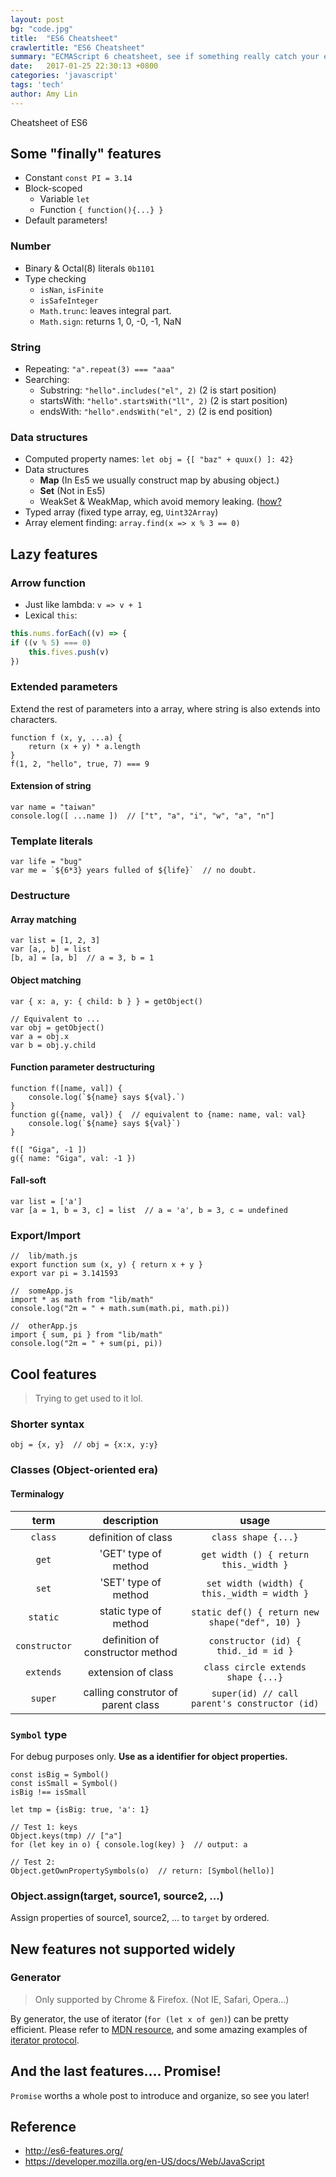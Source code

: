 ```yaml
---
layout: post
bg: "code.jpg"
title:  "ES6 Cheatsheet"
crawlertitle: "ES6 Cheatsheet"
summary: "ECMAScript 6 cheatsheet, see if something really catch your eyes."
date:   2017-01-25 22:30:13 +0800
categories: 'javascript'
tags: 'tech'
author: Amy Lin
---
```

Cheatsheet of ES6

## Some "finally" features

* Constant `const PI = 3.14`
* Block-scoped
    - Variable `let`
    - Function `{ function(){...} }`
* Default parameters!

### Number
* Binary & Octal(8) literals `0b1101`
* Type checking
    - `isNan`, `isFinite`
    - `isSafeInteger`
    - `Math.trunc`: leaves integral part.
    - `Math.sign`: returns 1, 0, -0, -1, NaN

### String
* Repeating: `"a".repeat(3) === "aaa"`
* Searching: 
    - Substring: `"hello".includes("el", 2)` (2 is start position)
    - startsWith: `"hello".startsWith("ll", 2)` (2 is start position)
    - endsWith: `"hello".endsWith("el", 2)` (2 is end position)

### Data structures
* Computed property names: `let obj = {[ "baz" + quux() ]: 42}`
* Data structures
    - **Map** (In Es5 we usually construct map by abusing object.)
    - **Set** (Not in Es5)
    - WeakSet & WeakMap, which avoid memory leaking. ([how?](http://stackoverflow.com/questions/30556078/ecmascript-6-what-is-weakset-for)
* Typed array (fixed type array, eg, `Uint32Array`)
* Array element finding: `array.find(x => x % 3 == 0)`


## Lazy features

### Arrow function 

* Just like lambda: `v => v + 1`
* Lexical `this`:

```javascript
this.nums.forEach((v) => {
if ((v % 5) === 0)
    this.fives.push(v)
})
```

### Extended parameters

Extend the rest of parameters into a array, where string is also extends into characters.
```
function f (x, y, ...a) {
    return (x + y) * a.length
}
f(1, 2, "hello", true, 7) === 9
```

#### Extension of string 
```
var name = "taiwan"
console.log([ ...name ])  // ["t", "a", "i", "w", "a", "n"]
```

### Template literals

```
var life = "bug"
var me = `${6*3} years fulled of ${life}`  // no doubt.
```

### Destructure

#### Array matching
```
var list = [1, 2, 3]
var [a,, b] = list
[b, a] = [a, b]  // a = 3, b = 1
```

#### Object matching
```
var { x: a, y: { child: b } } = getObject()

// Equivalent to ...
var obj = getObject()
var a = obj.x
var b = obj.y.child
```

#### Function parameter destructuring
```
function f([name, val]) {
    console.log(`${name} says ${val}.`)
}
function g({name, val}) {  // equivalent to {name: name, val: val}
    console.log(`${name} says ${val}`)
}

f([ "Giga", -1 ])
g({ name: "Giga", val: -1 })
```

#### Fall-soft
```
var list = ['a']
var [a = 1, b = 3, c] = list  // a = 'a', b = 3, c = undefined
```

### Export/Import
```
//  lib/math.js
export function sum (x, y) { return x + y }
export var pi = 3.141593

//  someApp.js
import * as math from "lib/math"
console.log("2π = " + math.sum(math.pi, math.pi))

//  otherApp.js
import { sum, pi } from "lib/math"
console.log("2π = " + sum(pi, pi))
```

## Cool features
> Trying to get used to it lol.

### Shorter syntax
```
obj = {x, y}  // obj = {x:x, y:y}
```

### Classes (Object-oriented era)

#### Terminalogy

|term|description|usage|
|:--:|:--:|:--:| 
|`class`| definition of class | `class shape {...}` |
|`get`| 'GET' type of method | `get width () { return this._width }` |
|`set`| 'SET' type of method | `set width (width) { this._width = width }`|
|`static`| static type of method | `static def() { return new shape("def", 10) }`|
|`constructor`| definition of constructor method | `constructor (id) { thid._id = id }`|
|`extends`| extension of class | `class circle extends shape {...}`|
|`super`| calling construtor of parent class | `super(id) // call parent's constructor (id)` |

### `Symbol` type
For debug purposes only. **Use as a identifier for object properties.**
```
const isBig = Symbol()
const isSmall = Symbol()
isBig !== isSmall

let tmp = {isBig: true, 'a': 1}

// Test 1: keys
Object.keys(tmp) // ["a"]
for (let key in o) { console.log(key) }  // output: a

// Test 2:
Object.getOwnPropertySymbols(o)  // return: [Symbol(hello)]
```

### Object.assign(target, source1, source2, ...)
Assign properties of source1, source2, ... to `target` by ordered.

## New features not supported widely

### Generator

> Only supported by Chrome & Firefox. (Not IE, Safari, Opera...)

By generator, the use of iterator (`for (let x of gen)`) can be pretty efficient.
Please refer to [MDN resource](https://developer.mozilla.org/en-US/docs/Web/JavaScript/Reference/Global_Objects/Generator), and some amazing examples of [iterator protocol](http://es6-features.org/#GeneratorFunctionIteratorProtocol).

## And the last features.... Promise!
`Promise` worths a whole post to introduce and organize, so see you later!

## Reference
* http://es6-features.org/
* https://developer.mozilla.org/en-US/docs/Web/JavaScript